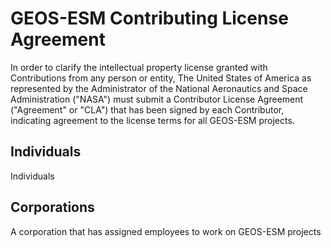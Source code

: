 # GEOS-ESM Contributing License Agreement

In order to clarify the intellectual property license granted with Contributions from any person or entity, The United States of America as represented by the Administrator of the National Aeronautics and Space Administration ("NASA") must submit a Contributor License Agreement ("Agreement" or "CLA") that has been signed by each Contributor, indicating agreement to the license terms for all GEOS-ESM projects.

## Individuals

Individuals 

## Corporations

A corporation that has assigned employees to work on GEOS-ESM projects
